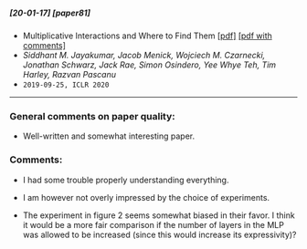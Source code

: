 ##### [20-01-17] [paper81]
- Multiplicative Interactions and Where to Find Them [[pdf]](https://openreview.net/forum?id=rylnK6VtDH) [[pdf with comments]](https://github.com/fregu856/papers/blob/master/commented_pdfs/Multiplicative%20Interactions%20and%20Where%20to%20Find%20Them.pdf)
- *Siddhant M. Jayakumar, Jacob Menick, Wojciech M. Czarnecki, Jonathan Schwarz, Jack Rae, Simon Osindero, Yee Whye Teh, Tim Harley, Razvan Pascanu*
- `2019-09-25, ICLR 2020`

****

### General comments on paper quality:
- Well-written and somewhat interesting paper.

### Comments:
- I had some trouble properly understanding everything.

- I am however not overly impressed by the choice of experiments. 

- The experiment in figure 2 seems somewhat biased in their favor.  I think it would be a more fair comparison if the number of layers in the MLP was allowed to be increased (since this would increase its expressivity)?

